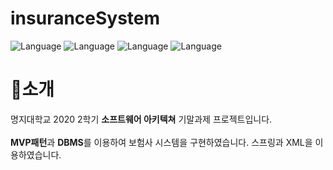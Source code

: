 # insuranceSystem
![Language](https://img.shields.io/badge/Language-java-orange.svg) 
![Language](https://img.shields.io/badge/IDE-eclipse-green.svg)
![Language](https://img.shields.io/badge/xml-yellow.svg)
![Language](https://img.shields.io/badge/DBMS-mySQL-blue.svg)

# 🚀소개
명지대학교 2020 2학기 **소프트웨어 아키텍쳐** 기말과제 프로젝트입니다. <br></br>
**MVP패턴**과 **DBMS**를 이용하여 보험사 시스템을 구현하였습니다.
스프링과 XML을 이용하였습니다.
